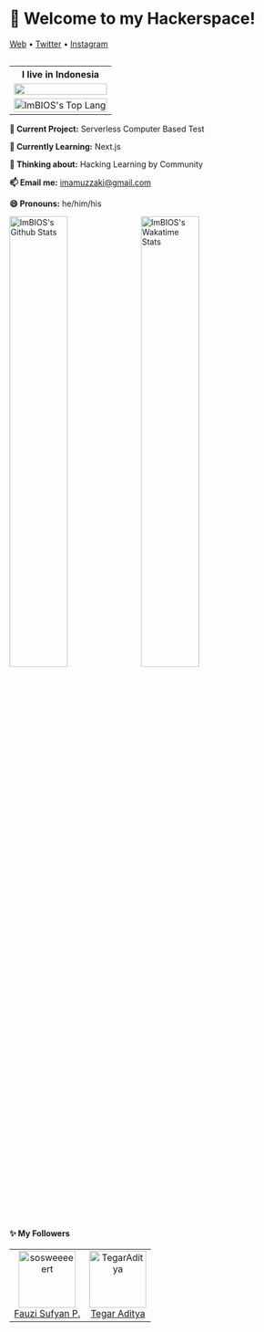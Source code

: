 <h1>👋 Welcome to my Hackerspace!</h3>

<p>
  <a href="https://www.excampur.com/">Web</a> •
  <a href="https://twitter.com/ImamuzzakiS">Twitter</a> •
  <a href="https://www.instagram.com/abusalam16/">Instagram</a>
</p>
<table cellspacing="0" cellpadding="0" border="0" align="right" width="50%">
<tr>
    <th> I live in Indonesia </th>
  </tr>
  <tr>
    <td> <img src ="https://source.unsplash.com/400x400/?flag,landscape,indonesia" width="100%" align="center">  </td>
  </tr>
  <tr>
    <td> <img alt="ImBIOS's Top Lang" width="100%" src="https://github-readme-stats.vercel.app/api/top-langs/?username=imbios&layout=compact">  </td>
  </tr>
</table>

**🔭 Current Project:** Serverless Computer Based Test

**🌱 Currently Learning:** Next.js

**🤔 Thinking about:** Hacking Learning by Community

**📫 Email me:** imamuzzaki@gmail.com

**😄 Pronouns:** he/him/his

<img alt="ImBIOS's Github Stats" width="45%" src="https://github-readme-stats.vercel.app/api?username=imbios&show_icons=true">

<img alt="ImBIOS's Wakatime Stats" width="45%" src="https://github-readme-stats.vercel.app/api/wakatime?username=ImBIOS">

#### :sparkles: My Followers

<!--START_SECTION:top-followers-->
<table  width="40%">
  <tr>
    <td align="center">
      <a href="https://github.com/sosweeeeert">
        <img src="https://avatars2.githubusercontent.com/u/71360685" width="100px;" alt="sosweeeeert"/>
      </a>
      <br />
      <a href="https://github.com/sosweeeeert">Fauzi Sufyan P.</a>
    </td>
    <td align="center">
      <a href="https://github.com/TegarAditya">
        <img src="https://avatars2.githubusercontent.com/u/71318821" width="100px;" alt="TegarAditya"/>
      </a>
      <br />
      <a href="https://github.com/TegarAditya">Tegar Aditya</a>
    </td>
  </tr>
</table>
<!--END_SECTION:top-followers-->